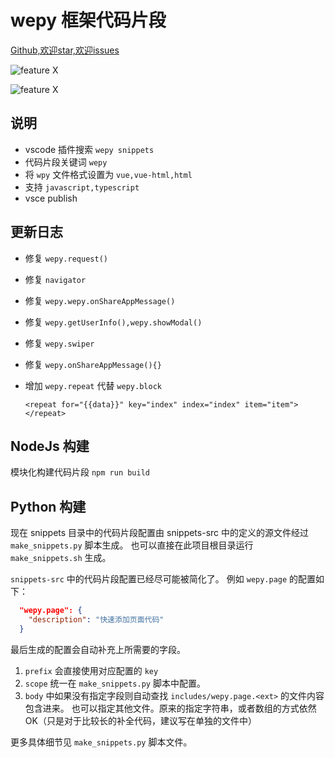 # wepy 框架代码片段


[Github,欢迎star,欢迎issues](https://github.com/wleven/wepy-snippets)

![feature X](https://raw.githubusercontent.com/wleven/wepy-snippets/master/images/1.png)

![feature X](https://raw.githubusercontent.com/wleven/wepy-snippets/master/images/2.png)




## 说明

* vscode 插件搜索 `wepy snippets`
* 代码片段关键词 `wepy`
* 将 `wpy` 文件格式设置为 `vue,vue-html,html`
* 支持 `javascript,typescript`
* vsce publish


## 更新日志
* 修复 `wepy.request()`
* 修复 `navigator`
* 修复 `wepy.wepy.onShareAppMessage()`
* 修复 `wepy.getUserInfo(),wepy.showModal()`
* 修复 `wepy.swiper`
* 修复 `wepy.onShareAppMessage(){}`
* 增加 `wepy.repeat` 代替 `wepy.block`

  ```
  <repeat for="{{data}}" key="index" index="index" item="item">
  </repeat>
  ```


## NodeJs 构建
模块化构建代码片段 `npm run build`


## Python 构建
现在 snippets 目录中的代码片段配置由 snippets-src 中的定义的源文件经过 `make_snippets.py` 脚本生成。
也可以直接在此项目根目录运行 `make_snippets.sh` 生成。

`snippets-src` 中的代码片段配置已经尽可能被简化了。
例如 `wepy.page` 的配置如下：

```json
  "wepy.page": {
    "description": "快速添加页面代码"
  }
```

最后生成的配置会自动补充上所需要的字段。
1. `prefix` 会直接使用对应配置的 `key` 
2. `scope` 统一在 `make_snippets.py` 脚本中配置。
3. `body` 中如果没有指定字段则自动查找  `includes/wepy.page.<ext>` 的文件内容包含进来。 也可以指定其他文件。原来的指定字符串，或者数组的方式依然 OK（只是对于比较长的补全代码，建议写在单独的文件中）

更多具体细节见 `make_snippets.py` 脚本文件。

